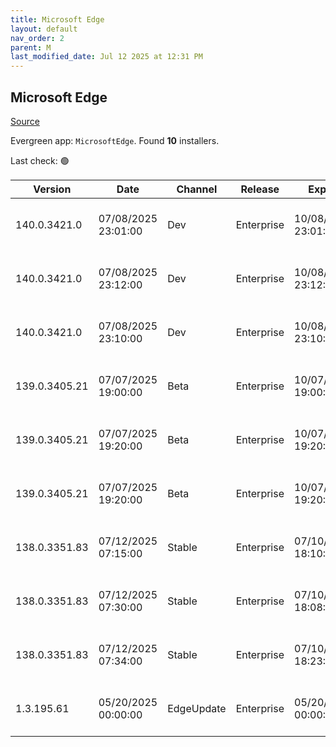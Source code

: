 ```yaml
---
title: Microsoft Edge
layout: default
nav_order: 2
parent: M
last_modified_date: Jul 12 2025 at 12:31 PM
---
```


## Microsoft Edge

[Source](https://www.microsoft.com/edge)

Evergreen app: `MicrosoftEdge`. Found **10** installers.

Last check: 🟢

| Version       | Date                | Channel    | Release    | Expiry              | SHA256                                                           | Size   | Architecture | Type | URI                                                                                                                                                                                                                                                                                                                      |
| ------------- | ------------------- | ---------- | ---------- | ------------------- | ---------------------------------------------------------------- | ------ | ------------ | ---- | ------------------------------------------------------------------------------------------------------------------------------------------------------------------------------------------------------------------------------------------------------------------------------------------------------------------------ |
| 140.0.3421.0  | 07/08/2025 23:01:00 | Dev        | Enterprise | 10/08/2025 23:01:00 | 3D76A1279BCABBB1B42C1C70FD02202F4FA34BBF44071703A533DF2A5D06BF59 | 186.52 | arm64        | msi  | [https://msedge.sf.dl.delivery.mp.microsoft.com/filestreamingservice/files/d1b3fa97-131a-49d3-a2ae-1a89eb6a6d4c/MicrosoftEdgeDevEnterpriseARM64.msi](https://msedge.sf.dl.delivery.mp.microsoft.com/filestreamingservice/files/d1b3fa97-131a-49d3-a2ae-1a89eb6a6d4c/MicrosoftEdgeDevEnterpriseARM64.msi)                 |
| 140.0.3421.0  | 07/08/2025 23:12:00 | Dev        | Enterprise | 10/08/2025 23:12:00 | 4375A951B0A2B62F43CE9AC4418922C9640A101E93596C2F96C480824383108E | 179.86 | x64          | msi  | [https://msedge.sf.dl.delivery.mp.microsoft.com/filestreamingservice/files/f445c2c8-50bc-4f91-91f5-8c2a330e4e94/MicrosoftEdgeDevEnterpriseX64.msi](https://msedge.sf.dl.delivery.mp.microsoft.com/filestreamingservice/files/f445c2c8-50bc-4f91-91f5-8c2a330e4e94/MicrosoftEdgeDevEnterpriseX64.msi)                     |
| 140.0.3421.0  | 07/08/2025 23:10:00 | Dev        | Enterprise | 10/08/2025 23:10:00 | 11547E7EE5769901F7726379B6A4E291ACB3943E8CEF0C771FF40F32D7DAF89D | 162.23 | x86          | msi  | [https://msedge.sf.dl.delivery.mp.microsoft.com/filestreamingservice/files/af12b127-4940-4704-9563-d41153fd131e/MicrosoftEdgeDevEnterpriseX86.msi](https://msedge.sf.dl.delivery.mp.microsoft.com/filestreamingservice/files/af12b127-4940-4704-9563-d41153fd131e/MicrosoftEdgeDevEnterpriseX86.msi)                     |
| 139.0.3405.21 | 07/07/2025 19:00:00 | Beta       | Enterprise | 10/07/2025 19:00:00 | AD3336EDC3306F6735DFBCC72CA8C8E626B1A92D30FA57447057EC8D651CD0FE | 185.37 | arm64        | msi  | [https://msedge.sf.dl.delivery.mp.microsoft.com/filestreamingservice/files/bee01532-fe6a-4cf8-9d6b-fed037b304c8/MicrosoftEdgeBetaEnterpriseARM64.msi](https://msedge.sf.dl.delivery.mp.microsoft.com/filestreamingservice/files/bee01532-fe6a-4cf8-9d6b-fed037b304c8/MicrosoftEdgeBetaEnterpriseARM64.msi)               |
| 139.0.3405.21 | 07/07/2025 19:20:00 | Beta       | Enterprise | 10/07/2025 19:20:00 | DF36B6D0AAB4AE81985DFD802D4D0894F72900F47E8149AEA60174C45688F639 | 179.59 | x64          | msi  | [https://msedge.sf.dl.delivery.mp.microsoft.com/filestreamingservice/files/ba3710a6-5aa2-4c96-b6af-5278f10e0de6/MicrosoftEdgeBetaEnterpriseX64.msi](https://msedge.sf.dl.delivery.mp.microsoft.com/filestreamingservice/files/ba3710a6-5aa2-4c96-b6af-5278f10e0de6/MicrosoftEdgeBetaEnterpriseX64.msi)                   |
| 139.0.3405.21 | 07/07/2025 19:20:00 | Beta       | Enterprise | 10/07/2025 19:20:00 | 863E9F6002FA77F95BB1FB474AAD9945F46EF9A1BDEFAACFE470DCB2ACF611E9 | 161.93 | x86          | msi  | [https://msedge.sf.dl.delivery.mp.microsoft.com/filestreamingservice/files/557c7d64-67e6-49a8-9656-7cf8de524ad8/MicrosoftEdgeBetaEnterpriseX86.msi](https://msedge.sf.dl.delivery.mp.microsoft.com/filestreamingservice/files/557c7d64-67e6-49a8-9656-7cf8de524ad8/MicrosoftEdgeBetaEnterpriseX86.msi)                   |
| 138.0.3351.83 | 07/12/2025 07:15:00 | Stable     | Enterprise | 07/10/2026 18:10:00 | 380677D838656998983A1D5C7A148137D4477F7441E72550BC3FE42A5ED8AA87 | 182.95 | arm64        | msi  | [https://msedge.sf.dl.delivery.mp.microsoft.com/filestreamingservice/files/852b0a06-44bc-4d60-a12d-b9f5bbd527d7/MicrosoftEdgeEnterpriseARM64.msi](https://msedge.sf.dl.delivery.mp.microsoft.com/filestreamingservice/files/852b0a06-44bc-4d60-a12d-b9f5bbd527d7/MicrosoftEdgeEnterpriseARM64.msi)                       |
| 138.0.3351.83 | 07/12/2025 07:30:00 | Stable     | Enterprise | 07/10/2026 18:08:00 | 715C485084B664E64860C4162E0F8E341AC0863E00E92CC5D64C78ACEF236B32 | 177.19 | x64          | msi  | [https://msedge.sf.dl.delivery.mp.microsoft.com/filestreamingservice/files/1f9494cc-b62f-45f2-8a58-73520450909c/MicrosoftEdgeEnterpriseX64.msi](https://msedge.sf.dl.delivery.mp.microsoft.com/filestreamingservice/files/1f9494cc-b62f-45f2-8a58-73520450909c/MicrosoftEdgeEnterpriseX64.msi)                           |
| 138.0.3351.83 | 07/12/2025 07:34:00 | Stable     | Enterprise | 07/10/2026 18:23:00 | F50737FCA11A90E6368AD7D21BDE51892B3E16499D0D497813D4CCC19346164E | 160.21 | x86          | msi  | [https://msedge.sf.dl.delivery.mp.microsoft.com/filestreamingservice/files/3316de20-cbda-47a7-965c-09a32bb705bb/MicrosoftEdgeEnterpriseX86.msi](https://msedge.sf.dl.delivery.mp.microsoft.com/filestreamingservice/files/3316de20-cbda-47a7-965c-09a32bb705bb/MicrosoftEdgeEnterpriseX86.msi)                           |
| 1.3.195.61    | 05/20/2025 00:00:00 | EdgeUpdate | Enterprise | 05/20/2026 00:00:00 | 3D22756C17A551C5E3A840325B8944050638F6A420FE55167FC95D4915A8A72B | 1.58   | x86          | exe  | [https://msedge.sf.dl.delivery.mp.microsoft.com/filestreamingservice/files/ec3ff1fd-22bc-4da6-b8b3-b697d357a931/MicrosoftEdgeUpdateSetup_X86_1.3.195.61.exe](https://msedge.sf.dl.delivery.mp.microsoft.com/filestreamingservice/files/ec3ff1fd-22bc-4da6-b8b3-b697d357a931/MicrosoftEdgeUpdateSetup_X86_1.3.195.61.exe) |
